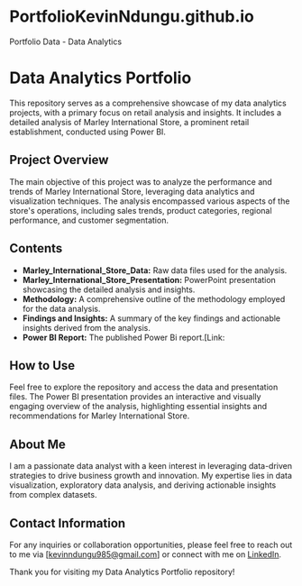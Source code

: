# PortfolioKevinNdungu.github.io
Portfolio Data - Data Analytics
# Data Analytics Portfolio

This repository serves as a comprehensive showcase of my data analytics projects, with a primary focus on retail analysis and insights. It includes a detailed analysis of Marley International Store, a prominent retail establishment, conducted using Power BI.

## Project Overview

The main objective of this project was to analyze the performance and trends of Marley International Store, leveraging data analytics and visualization techniques. The analysis encompassed various aspects of the store's operations, including sales trends, product categories, regional performance, and customer segmentation.

## Contents

- **Marley_International_Store_Data:** Raw data files used for the analysis.
- **Marley_International_Store_Presentation:** PowerPoint presentation showcasing the detailed analysis and insights.
- **Methodology:** A comprehensive outline of the methodology employed for the data analysis.
- **Findings and Insights:** A summary of the key findings and actionable insights derived from the analysis.
- **Power BI Report:** The published Power Bi report.[Link:  

## How to Use

Feel free to explore the repository and access the data and presentation files. The Power BI presentation provides an interactive and visually engaging overview of the analysis, highlighting essential insights and recommendations for Marley International Store.

## About Me

I am a passionate data analyst with a keen interest in leveraging data-driven strategies to drive business growth and innovation. My expertise lies in data visualization, exploratory data analysis, and deriving actionable insights from complex datasets.

## Contact Information

For any inquiries or collaboration opportunities, please feel free to reach out to me via [kevinndungu985@gmail.com] or connect with me on [LinkedIn](https://www.linkedin.com/in/kevinndungu789/).

Thank you for visiting my Data Analytics Portfolio repository!
